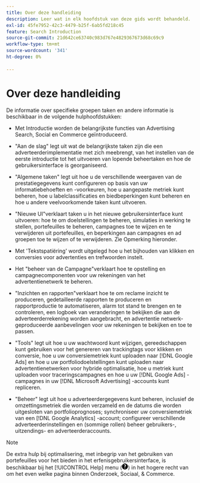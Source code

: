```yaml
---
title: Over deze handleiding
description: Leer wat in elk hoofdstuk van deze gids wordt behandeld.
exl-id: 45fe7952-42c3-4479-b25f-6ab5fd218c45
feature: Search Introduction
source-git-commit: 21d642ce63740c983d767e4829367673d68c69c9
workflow-type: tm+mt
source-wordcount: '341'
ht-degree: 0%

---
```


# Over deze handleiding

De informatie over specifieke groepen taken en andere informatie is beschikbaar in de volgende hulphoofdstukken:

* Met Introductie worden de belangrijkste functies van Advertising Search, Social en Commerce geïntroduceerd.

* &quot;Aan de slag&quot; legt uit wat de belangrijkste taken zijn die een adverteerderimplementatie met zich meebrengt, van het instellen van de eerste introductie tot het uitvoeren van lopende beheertaken en hoe de gebruikersinterface is georganiseerd.

* &quot;Algemene taken&quot; legt uit hoe u de verschillende weergaven van de prestatiegegevens kunt configureren op basis van uw informatiebehoeften en -voorkeuren, hoe u aangepaste metriek kunt beheren, hoe u labelclassificaties en biedbeperkingen kunt beheren en hoe u andere veelvoorkomende taken kunt uitvoeren.

* &quot;Nieuwe UI&quot;verklaart taken u in het nieuwe gebruikersinterface kunt uitvoeren: hoe te om doelstellingen te beheren, simulaties in werking te stellen, portefeuilles te beheren, campagnes toe te wijzen en te verwijderen uit portefeuilles, en beperkingen aan campagnes en ad groepen toe te wijzen of te verwijderen. Zie Opmerking hieronder.

* Met &#39;Tekstspatiëring&#39; wordt uitgelegd hoe u het bijhouden van klikken en conversies voor advertenties en trefwoorden instelt.

* Het &quot;beheer van de Campagne&quot;verklaart hoe te opstelling en campagnecomponenten voor uw rekeningen van het advertentienetwerk te beheren.

* &quot;Inzichten en rapporten&quot;verklaart hoe te om reclame inzicht te produceren, gedetailleerde rapporten te produceren en rapportproductie te automatiseren, alarm tot stand te brengen en te controleren, een logboek van veranderingen te bekijken die aan de adverteerderrekening worden aangebracht, en advertentie netwerk-geproduceerde aanbevelingen voor uw rekeningen te bekijken en toe te passen.

* &quot;Tools&quot; legt uit hoe u uw wachtwoord kunt wijzigen, gereedschappen kunt gebruiken voor het genereren van trackingtags voor klikken en conversie, hoe u uw conversiemetriek kunt uploaden naar [!DNL Google Ads] en hoe u uw portfoliodoelstellingen kunt uploaden naar advertentienetwerken voor hybride optimalisatie, hoe u metriek kunt uploaden voor traceringscampagnes en hoe u uw [!DNL Google Ads] -campagnes in uw [!DNL Microsoft Advertising] -accounts kunt repliceren.

* &quot;Beheer&quot; legt uit hoe u adverteerdergegevens kunt beheren, inclusief de omzettingsmetriek die worden verzameld en de datums die worden uitgesloten van portfolioprognoses; synchroniseer uw conversiemetriek van een [!DNL Google Analytics] -account; configureer verschillende adverteerderinstellingen en (sommige rollen) beheer gebruikers-, uitzendings- en adverteerderaccounts.

>[!NOTE]
>
>De extra hulp bij optimalisering, met inbegrip van het gebruiken van portefeuilles voor het bieden in het erfenisgebruikersinterface, is beschikbaar bij het [!UICONTROL Help] menu (![&#x200B; het menu van de Hulp &#x200B;](/help/search-social-commerce/assets/help-main-menu.png " menu van de Hulp ")) in het hogere recht van om het even welke pagina binnen Onderzoek, Sociaal, &amp; Commerce.
